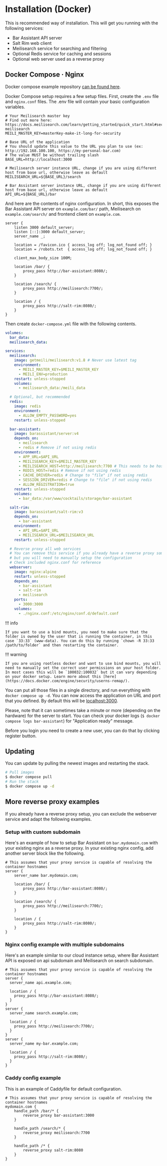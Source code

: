 # Installation (Docker)

This is recommended way of installation. This will get you running with the following services:

- Bar Assistant API server
- Salt Rim web client
- Meilisearch service for searching and filtering
- Optional Redis service for caching and sessions
- Optional web server used as a reverse proxy

## Docker Compose &middot; Nginx

Docker compose example repository [can be found here](https://github.com/bar-assistant/docker/).

Docker Compose setup requires a few setup files. First, create the `.env` file and `nginx.conf` files. The .env file will contain your basic configuration variables.

```properties title=".env"
# Your Meilisearch master key
# Find out more here: https://docs.meilisearch.com/learn/getting_started/quick_start.html#securing-meilisearch
MEILI_MASTER_KEY=masterKey-make-it-long-for-security

# Base URL of the application
# You should update this value to the URL you plan to use (ex: http://192.168.100.100, https://my-personal-bar.com)
# The value MUST be without trailing slash
BASE_URL=http://localhost:3000

# Meilisearch server instance URL, change if you are using different host from base url, otherwise leave as default
MEILISEARCH_URL=${BASE_URL}/search

# Bar Assistant server instance URL, change if you are using different host from base url, otherwise leave as default
API_URL=${BASE_URL}/bar
```

And here are the contents of nginx configuration. In short, this exposes the Bar Assistant API server on `example.com/bar/` path, Meilisearch on `example.com/search/` and frontend client on `example.com`.

```nginx title="nginx.conf"
server {
    listen 3000 default_server;
    listen [::]:3000 default_server;
    server_name _;

    location = /favicon.ico { access_log off; log_not_found off; }
    location = /robots.txt  { access_log off; log_not_found off; }

    client_max_body_size 100M;

    location /bar/ {
        proxy_pass http://bar-assistant:8080/;
    }

    location /search/ {
        proxy_pass http://meilisearch:7700/;
    }

    location / {
        proxy_pass http://salt-rim:8080/;
    }
}
```

Then create `docker-compose.yml` file with the following contents.

```yaml title="docker-compose.yml"
volumes:
  bar_data:
  meilisearch_data:

services:
  meilisearch:
    image: getmeili/meilisearch:v1.8 # Never use latest tag
    environment:
      - MEILI_MASTER_KEY=$MEILI_MASTER_KEY
      - MEILI_ENV=production
    restart: unless-stopped
    volumes:
      - meilisearch_data:/meili_data

  # Optional, but recommended
  redis:
    image: redis
    environment:
      - ALLOW_EMPTY_PASSWORD=yes
    restart: unless-stopped

  bar-assistant:
    image: barassistant/server:v4
    depends_on:
      - meilisearch
      - redis # Remove if not using redis
    environment:
      - APP_URL=$API_URL
      - MEILISEARCH_KEY=$MEILI_MASTER_KEY
      - MEILISEARCH_HOST=http://meilisearch:7700 # This needs to be host that can be resolved from inside the container.
      - REDIS_HOST=redis # Remove if not using redis
      - CACHE_DRIVER=redis # Change to "file" if not using redis
      - SESSION_DRIVER=redis # Change to "file" if not using redis
      - ALLOW_REGISTRATION=true
    restart: unless-stopped
    volumes:
      - bar_data:/var/www/cocktails/storage/bar-assistant

  salt-rim:
    image: barassistant/salt-rim:v3
    depends_on:
      - bar-assistant
    environment:
      - API_URL=$API_URL
      - MEILISEARCH_URL=$MEILISEARCH_URL
    restart: unless-stopped

  # Reverse proxy all web services
  # You can remove this service if you already have a reverse proxy somewhere in your stack,
  # but you will need to manually setup the configuration
  # Check included nginx.conf for reference
  webserver:
    image: nginx:alpine
    restart: unless-stopped
    depends_on:
      - bar-assistant
      - salt-rim
      - meilisearch
    ports:
      - 3000:3000
    volumes:
      - ./nginx.conf:/etc/nginx/conf.d/default.conf
```

!!! info

    If you want to use a bind mounts, you need to make sure that the folder is owned by the user that is running the container, in this case `33:33` (www-data). You can do this by running `chown -R 33:33 /path/to/folder` and then restarting the container.

!!! warning

    If you are using rootless docker and want to use bind mounts, you will need to manually set the correct user permissions on your host folder. In most cases this will be `100032:100032` but it can vary depending on your docker setup. Learn more about this [here](https://docs.docker.com/engine/security/userns-remap/).

You can put all those files in a single directory, and run everything with `docker compose up -d`. You can now access the application on URL and port that you defined. By default this will be [localhost:3000](http://localhost:3000).

Please, note that it can sometimes take a minute or more (depending on the hardware) for the server to start. You can check your docker logs (`$ docker compose logs bar-assistant`) for "Application ready" message.

Before you login you need to create a new user, you can do that by clicking register button.

## Updating

You can update by pulling the newest images and restarting the stack.

``` bash
# Pull images
$ docker compose pull
# Run the stack
$ docker compose up -d
```

## More reverse proxy examples

If you already have a reverse proxy setup, you can exclude the webserver service and adapt the following examples.

### Setup with custom subdomain

Here's an example of how to setup Bar Assistant on `bar.mydomain.com` with your existing nginx as a reverse proxy. In your existing nginx config, add another server block like the following.

```nginx title="nginx.conf"
# This assumes that your proxy service is capable of resolving the container hostnames
server {
    server_name bar.mydomain.com;

    location /bar/ {
        proxy_pass http://bar-assistant:8080/;
    }

    location /search/ {
        proxy_pass http://meilisearch:7700/;
    }

    location / {
        proxy_pass http://salt-rim:8080/;
    }
}
```

### Nginx config example with multiple subdomains

Here's an example similar to our cloud instance setup, where Bar Assistant API is exposed on api subdomain and Meilisearch on search subdomain.

```nginx title="nginx.conf"
# This assumes that your proxy service is capable of resolving the container hostnames
server {
  server_name api.example.com;

  location / {
    proxy_pass http://bar-assistant:8080/;
  }
}
server {
  server_name search.example.com;

  location / {
    proxy_pass http://meilisearch:7700/;
  }
}
server {
  server_name my-bar.example.com;

  location / {
    proxy_pass http://salt-rim:8080/;
  }
}
```

### Caddy config example

This is an example of Caddyfile for default configuration.

``` caddyfile title="Caddyfile"
# This assumes that your proxy service is capable of resolving the container hostnames
mydomain.com {
    handle_path /bar/* {
        reverse_proxy bar-assistant:3000
    }

    handle_path /search/* {
        reverse_proxy meilisearch:7700
    }

    handle_path /* {
        reverse_proxy salt-rim:8080
    }
}
```
